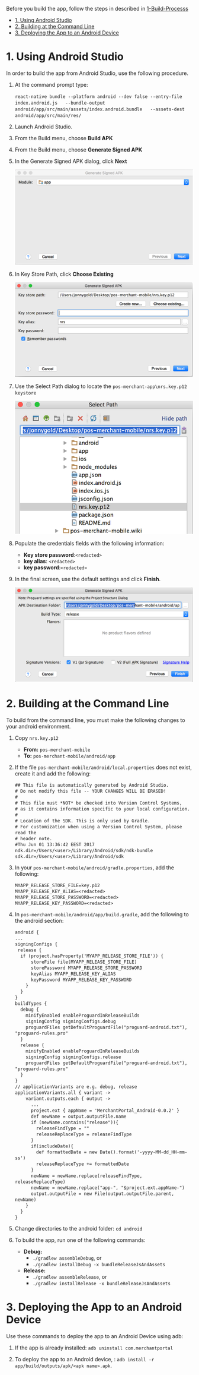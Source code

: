 Before you build the app, follow the steps in described in [1-Build-Processs](https://github.com/coretech/pos-merchant-mobile/wiki/1-Build-Processs)

<!-- TOC -->

- [1. Using Android Studio](#1-using-android-studio)
- [2. Building at the Command Line](#2-building-at-the-command-line)
- [3. Deploying the App to an Android Device](#3-deploying-the-app-to-an-android-device)

<!-- /TOC -->

# 1. Using Android Studio

In order to build the app from Android Studio, use the following procedure.

1. At the command prompt type:

   ``react-native bundle --platform android --dev false --entry-file index.android.js   --bundle-output android/app/src/main/assets/index.android.bundle   --assets-dest android/app/src/main/res/``

1. Launch Android Studio.

1. From the Build menu, choose **Build APK**
 
1. From the Build menu, choose **Generate Signed APK**
   
1. In the Generate Signed APK dialog, click **Next**

   ![](./img/Screen%20Shot%202017-05-29%20at%2012.18.23.png)

1. In Key Store Path, click **Choose Existing** 

   ![](./img/Screen%20Shot%202017-05-29%20at%2013.02.51.png)
	
1. Use the Select Path dialog to locate the ``pos-merchant-app\nrs.key.p12 keystore``

   ![](./img/Screen%20Shot%202017-05-29%20at%2012.19.26.png)

1. Populate the credentials fields with the following information:
	* **Key store password**:``<redacted>``
	* **key alias**: ``<redacted>`` 
	* **key password**:``<redacted>``

1. In the final screen, use the default settings and click **Finish**.
   
   ![](./img/Screen%20Shot%202017-05-29%20at%2012.20.12.png)


# 2. Building at the Command Line

To build from the command line, you must make the following changes to your android environment.

1. Copy ``nrs.key.p12`` 
   * **From:** ``pos-merchant-mobile``
   * **To:**  ``pos-merchant-mobile/android/app``

1. If the file ``pos-merchant-mobile/android/local.properties`` does not exist, create it and add the following:

   ```
   ## This file is automatically generated by Android Studio.
   # Do not modify this file -- YOUR CHANGES WILL BE ERASED!
   #
   # This file must *NOT* be checked into Version Control Systems,
   # as it contains information specific to your local configuration.
   #
   # Location of the SDK. This is only used by Gradle.
   # For customization when using a Version Control System, please read the
   # header note.
   #Thu Jun 01 13:36:42 EEST 2017
   ndk.dir=/Users/<user>/Library/Android/sdk/ndk-bundle
   sdk.dir=/Users/<user>/Library/Android/sdk
   ```

1. In your ``pos-merchant-mobile/android/gradle.properties``, add the following:
   ```
   MYAPP_RELEASE_STORE_FILE=key.p12
   MYAPP_RELEASE_KEY_ALIAS=<redacted>
   MYAPP_RELEASE_STORE_PASSWORD=<redacted>
   MYAPP_RELEASE_KEY_PASSWORD=<redacted>
   ```
1. In ``pos-merchant-mobile/android/app/build.gradle``, add the following to the android section:
    ```
    android {
    ...
    signingConfigs {
     release {
      if (project.hasProperty('MYAPP_RELEASE_STORE_FILE')) {
          storeFile file(MYAPP_RELEASE_STORE_FILE)
          storePassword MYAPP_RELEASE_STORE_PASSWORD
          keyAlias MYAPP_RELEASE_KEY_ALIAS
          keyPassword MYAPP_RELEASE_KEY_PASSWORD
        }
      }
    }
    buildTypes {
      debug {
        minifyEnabled enableProguardInReleaseBuilds
        signingConfig signingConfigs.debug
        proguardFiles getDefaultProguardFile("proguard-android.txt"), "proguard-rules.pro"
      }
      release {
        minifyEnabled enableProguardInReleaseBuilds
        signingConfig signingConfigs.release
        proguardFiles getDefaultProguardFile("proguard-android.txt"), "proguard-rules.pro"
      }
    }
    // applicationVariants are e.g. debug, release
    applicationVariants.all { variant ->
        variant.outputs.each { output ->
          ...
          project.ext { appName = 'MerchantPortal_Android-0.0.2' }
          def newName = output.outputFile.name
          if (newName.contains("release")){
            releaseFindType = ""
            releaseReplaceType = releaseFindType
          }
          if(includeDate){
            def formattedDate = new Date().format('-yyyy-MM-dd_HH-mm-ss')
            releaseReplaceType += formattedDate	
          } 
          newName = newName.replace(releaseFindType, releaseReplaceType)      
          newName = newName.replace("app-", "$project.ext.appName-")
          output.outputFile = new File(output.outputFile.parent, newName) 
        }
      }
   }
    
   ```
1. Change directories to the android folder: ``cd android``

1. To build the app, run one of the following commands:
   * **Debug:**   
     * ``./gradlew assembleDebug``, or 
     * ``./gradlew installDebug -x bundleReleaseJsAndAssets`` 
   * **Release:** 
     * ``./gradlew assembleRelease``, or 
     * ``./gradlew installRelease -x bundleReleaseJsAndAssets`` 

# 3. Deploying the App to an Android Device 
Use these commands to deploy the app to an Android Device using adb:

1. If the app is already installed: ``adb uninstall com.merchantportal`` 

1. To deploy the app to an Android device, : ``adb install -r app/build/outputs/apk/<apk name>.apk``.